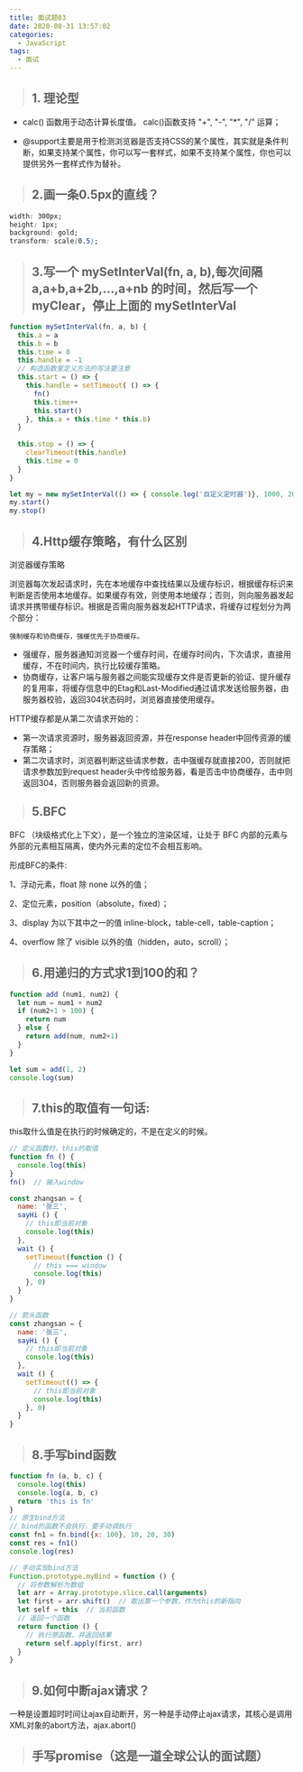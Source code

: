 ```yaml
---
title: 面试题03
date: 2020-08-31 13:57:02
categories:
  - JavaScript
tags: 
  - 面试
---
```


> ## 1. 理论型

+ calc() 函数用于动态计算长度值。 calc()函数支持 "+", "-", "*", "/" 运算；

+ @support主要是用于检测浏览器是否支持CSS的某个属性，其实就是条件判断，如果支持某个属性，你可以写一套样式，如果不支持某个属性，你也可以提供另外一套样式作为替补。

> ## 2.画一条0.5px的直线？

```css
width: 300px;
height: 1px;
background: gold;
transform: scale(0.5);
```

<!-- more -->

> ## 3.写一个 mySetInterVal(fn, a, b),每次间隔 a,a+b,a+2b,...,a+nb 的时间，然后写一个 myClear，停止上面的 mySetInterVal
```js
function mySetInterVal(fn, a, b) {
  this.a = a
  this.b = b
  this.time = 0
  this.handle = -1
  // 构造函数里定义方法的写法要注意
  this.start = () => {
    this.handle = setTimeout( () => {
      fn()
      this.time++
      this.start()
    }, this.a + this.time * this.b)
  }
  
  this.stop = () => {
    clearTimeout(this.handle)
    this.time = 0
  }
}

let my = new mySetInterVal(() => { console.log('自定义定时器')}, 1000, 2000)
my.start()
my.stop()
```

> ## 4.Http缓存策略，有什么区别

浏览器缓存策略

浏览器每次发起请求时，先在本地缓存中查找结果以及缓存标识，根据缓存标识来判断是否使用本地缓存。如果缓存有效，则使用本地缓存；否则，则向服务器发起请求并携带缓存标识。根据是否需向服务器发起HTTP请求，将缓存过程划分为两个部分：

<code>强制缓存和协商缓存，强缓优先于协商缓存。</code>

+ 强缓存，服务器通知浏览器一个缓存时间，在缓存时间内，下次请求，直接用缓存，不在时间内，执行比较缓存策略。
+ 协商缓存，让客户端与服务器之间能实现缓存文件是否更新的验证、提升缓存的复用率，将缓存信息中的Etag和Last-Modified通过请求发送给服务器，由服务器校验，返回304状态码时，浏览器直接使用缓存。

HTTP缓存都是从第二次请求开始的：

+ 第一次请求资源时，服务器返回资源，并在response header中回传资源的缓存策略；
+ 第二次请求时，浏览器判断这些请求参数，击中强缓存就直接200，否则就把请求参数加到request header头中传给服务器，看是否击中协商缓存，击中则返回304，否则服务器会返回新的资源。

> ## 5.BFC 

BFC （块级格式化上下文），是一个独立的渲染区域，让处于 BFC 内部的元素与外部的元素相互隔离，使内外元素的定位不会相互影响。

形成BFC的条件:

1、浮动元素，float 除 none 以外的值； 

2、定位元素，position（absolute，fixed）；

3、display 为以下其中之一的值 inline-block，table-cell，table-caption；

4、overflow 除了 visible 以外的值（hidden，auto，scroll）；

> ## 6.用递归的方式求1到100的和？
```js
function add (num1, num2) {
  let num = num1 + num2
  if (num2+1 > 100) {
    return num
  } else {
    return add(num, num2+1)
  }
}

let sum = add(1, 2)
console.log(sum)
```

> ## 7.this的取值有一句话: 

this取什么值是在执行的时候确定的，不是在定义的时候。

```js
// 定义函数时，this的取值
function fn () {
  console.log(this)
}
fn()  // 输入window
```
```js
const zhangsan = {
  name: '张三',
  sayHi () {
    // this即当前对象
    console.log(this)
  },
  wait () {
    setTimeout(function () {
      // this === window
      console.log(this)
    }, 0)
  }
}

// 箭头函数
const zhangsan = {
  name: '张三',
  sayHi () {
    // this即当前对象
    console.log(this)
  },
  wait () {
    setTimeout(() => {
      // this即当前对象
      console.log(this)
    }, 0)
  }
}
```

> ## 8.手写bind函数
```js
function fn (a, b, c) {
  console.log(this)
  console.log(a, b, c)
  return 'this is fn'
}
// 原生bind方法
// bind的函数不会执行，要手动调执行
const fn1 = fn.bind({x: 100}, 10, 20, 30)
const res = fn1()
console.log(res)

// 手动实现bind方法
Function.prototype.myBind = function () {
  // 将参数解析为数组
  let arr = Array.prototype.slice.call(arguments)
  let first = arr.shift()  // 取出第一个参数，作为this的新指向
  let self = this  // 当前函数
  // 返回一个函数
  return function () {
    // 执行原函数，并返回结果
    return self.apply(first, arr)
  }
}
```

> ## 9.如何中断ajax请求？
一种是设置超时时间让ajax自动断开，另一种是手动停止ajax请求，其核心是调用XML对象的abort方法，ajax.abort()


> ## 手写promise（这是一道全球公认的面试题）

